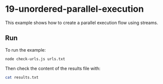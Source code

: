 # 19-unordered-parallel-execution

This example shows how to create a parallel execution flow using streams.

## Run

To run the example:

```bash
node check-urls.js urls.txt
```

Then check the content of the results file with:

```bash
cat results.txt
```
